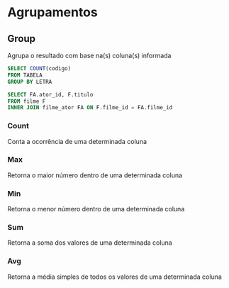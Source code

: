 # Agrupamentos

## Group
Agrupa o resultado com base na(s) coluna(s) informada

```sql
SELECT COUNT(codigo)
FROM TABELA
GROUP BY LETRA
```

```sql
SELECT FA.ator_id, F.titulo
FROM filme F
INNER JOIN filme_ator FA ON F.filme_id = FA.filme_id
```



### Count
Conta a ocorrência de uma determinada coluna

### Max
Retorna o maior número dentro de uma determinada coluna

### Min
Retorna o menor número dentro de uma determinada coluna

### Sum
Retorna a soma dos valores de uma determinada coluna

### Avg
Retorna a média simples de todos os valores de uma determinada coluna
<!--stackedit_data:
eyJoaXN0b3J5IjpbLTY2MjA2MDE0OCwxMzU1OTAzNjI2XX0=
-->